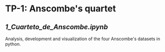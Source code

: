 # TP-1: Anscombe's quartet

## *1_Cuarteto_de_Anscombe.ipynb*

Analysis, development and visualization of the four Anscombe's datasets in python.
